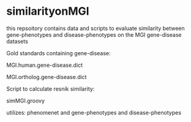 # similarityonMGI
this repsoitory contains data and scripts to evaluate similarity between gene-phenotypes and disease-phenotypes on the MGI gene-disease datasets

Gold standards containing gene-disease:

MGI.human.gene-disease.dict 	

MGI.ortholog.gene-disease.dict

Script to calculate resnik similarity:

simMGI.groovy

utilizes: phenomenet and gene-phenotypes and disease-phenotypes 
